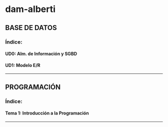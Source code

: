 # dam-alberti

## BASE DE DATOS

### Índice:
#### UD0: Alm. de Información y SGBD
#### UD1: Modelo E/R
---

## PROGRAMACIÓN

### Índice:
#### Tema 1: Introducción a la Programación
---
